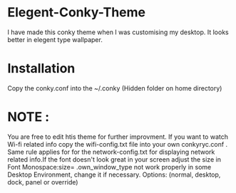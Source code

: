 # Elegent-Conky-Theme

I have made this conky theme when I was customising my desktop. It looks better in elegent type wallpaper.
# Installation
Copy the conky.conf into the ~/.conky (Hidden folder on home directory)
# NOTE : 
You are free to edit htis theme for further improvment. If you want to watch Wi-fi related info copy the wifi-config.txt file into your own conkyryc.conf . Same rule applies for for the network-config.txt for displaying network related info.If the font doesn't look great in your screen adjust the size in Font Monospace:size= .own_window_type not work properly in some Desktop Environment, change it if necessary. Options: (normal, desktop, dock, panel or override)
